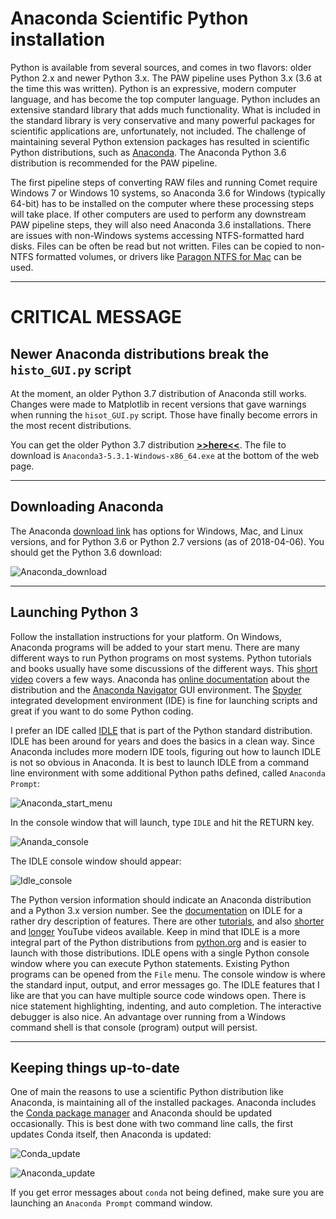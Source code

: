 # Anaconda Scientific Python installation

Python is available from several sources, and comes in two flavors: older Python 2.x and newer Python 3.x. The PAW pipeline uses Python 3.x (3.6 at the time this was written). Python is an expressive, modern computer language, and has become the top computer language. Python includes an extensive standard library that adds much functionality. What is included in the standard library is very conservative and many powerful packages for scientific applications are, unfortunately, not included. The challenge of maintaining several Python extension packages has resulted in scientific Python distributions, such as [Anaconda](https://www.anaconda.com/what-is-anaconda/). The Anaconda Python 3.6 distribution is recommended for the PAW pipeline.

The first pipeline steps of converting RAW files and running Comet require Windows 7 or Windows 10 systems, so Anaconda 3.6 for Windows (typically 64-bit) has to be installed on the computer where these processing steps will take place. If other computers are used to perform any downstream PAW pipeline steps, they will also need Anaconda 3.6 installations. There are issues with non-Windows systems accessing NTFS-formatted hard disks. Files can be often be read but not written. Files can be copied to non-NTFS formatted volumes, or drivers like [Paragon NTFS for Mac](https://www.paragon-software.com/ufsdhome/store/ntfs-mac/) can be used.

---

# CRITICAL MESSAGE
## Newer Anaconda distributions break the `histo_GUI.py` script

At the moment, an older Python 3.7 distribution of Anaconda still works. Changes were made to Matplotlib in recent versions that gave warnings when running the `hisot_GUI.py` script. Those have finally become errors in the most recent distributions.

You can get the older Python 3.7 distribution [**>>here<<**](https://repo.anaconda.com/archive/). The file to download is `Anaconda3-5.3.1-Windows-x86_64.exe` at the bottom of the web page.

---

## Downloading Anaconda

The Anaconda [download link](https://www.anaconda.com/download/#windows) has options for Windows, Mac, and Linux versions, and for Python 3.6 or Python 2.7 versions (as of 2018-04-06). You should get the Python 3.6 download:

![Anaconda_download](../images/Anaconda/01_download.png)

---

## Launching Python 3

Follow the installation instructions for your platform. On Windows, Anaconda programs will be added to your start menu. There are many different ways to run Python programs on most systems. Python tutorials and books usually have some discussions of the different ways. This [short video](https://www.youtube.com/watch?v=IZj8hLrkABs) covers a few ways. Anaconda has [online documentation](https://docs.anaconda.com/anaconda/) about the distribution and the [Anaconda Navigator](https://docs.anaconda.com/anaconda/navigator/) GUI environment. The [Spyder](https://pythonhosted.org/spyder/) integrated development environment (IDE) is fine for launching scripts and great if you want to do some Python coding.

I prefer an IDE called [IDLE](https://docs.python.org/3/library/idle.html) that is part of the Python standard distribution. IDLE has been around for years and does the basics in a clean way. Since Anaconda includes more modern IDE tools, figuring out how to launch IDLE is not so obvious in Anaconda. It is best to launch IDLE from a command line environment with some additional Python paths defined, called `Anaconda Prompt`:

![Anaconda_start_menu](../images/Anaconda/02_start-menu.png)

In the console window that will launch, type `IDLE` and hit the RETURN key.

![Ananda_console](../images/Anaconda/03_console.png)

The IDLE console window should appear:

![Idle_console](../images/Anaconda/04_idle-console.png)

The Python version information should indicate an Anaconda distribution and a Python 3.x version number. See the [documentation](https://docs.python.org/3/library/idle.html) on IDLE for a rather dry description of features. There are other [tutorials](https://www.cs.uky.edu/~keen/help/python-tutorial/Lab0.html), and also [shorter](https://www.youtube.com/watch?v=lBkcDFRA958) and [longer](https://www.youtube.com/watch?v=2Thymdugfp4) YouTube videos available. Keep in mind that IDLE is a more integral part of the Python distributions from [python.org](https://www.python.org/) and is easier to launch with those distributions. IDLE opens with a single Python console window where you can execute Python statements. Existing Python programs can be opened from the `File` menu. The console window is where the standard input, output, and error messages go. The IDLE features that I like are that you can have multiple source code windows open. There is nice statement highlighting, indenting, and auto completion. The interactive debugger is also nice. An advantage over running from a Windows command shell is that console (program) output will persist.

---
## Keeping things up-to-date

One of main the reasons to use a scientific Python distribution like Anaconda, is maintaining all of the installed packages. Anaconda includes the [Conda package manager](https://conda.io/docs/) and Anaconda should be updated occasionally. This is best done with two command line calls, the first updates Conda itself, then Anaconda is updated:

![Conda_update](../images/Anaconda/05_update-conda.png)

![Anaconda_update](../images/Anaconda/06_update-anaconda.png)

If you get error messages about `conda` not being defined, make sure you are launching an `Anaconda Prompt` command window.  

